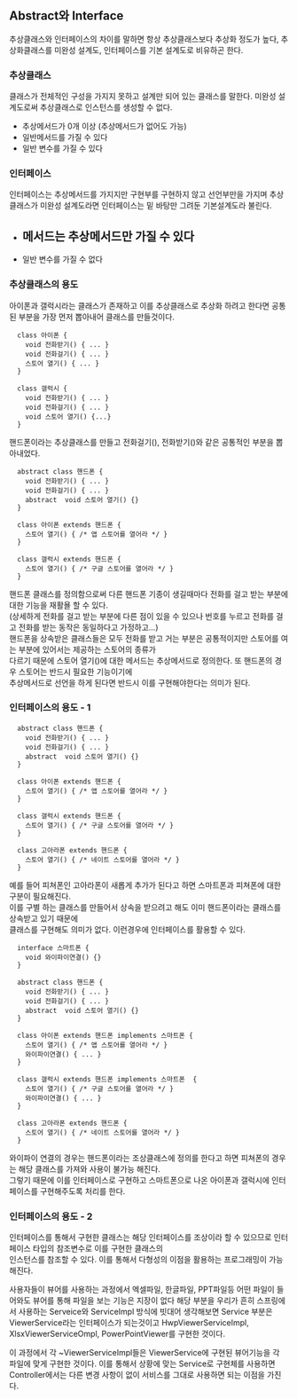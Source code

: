## Abstract와 Interface

추상클래스와 인터페이스의 차이를 말하면 항상 추상클래스보다 추상화 정도가 높다, 추상화클래스를 미완성 설계도, 인터페이스를 기본 설계도로 비유하곤 한다.

### 추상클래스

클래스가 전체적인 구성을 가지지 못하고 설계만 되어 있는 클래스를 말한다. 미완성 설계도로써 추상클래스로 인스턴스를 생성할 수 없다.

- 추상메서드가 0개 이상 (추상메서드가 없어도 가능)
- 일반메서드를 가질 수 있다
- 일반 변수를 가질 수 있다

### 인터페이스

인터페이스는 추상메서드를 가지지만 구현부를 구현하지 않고 선언부만을 가지며 추상클래스가 미완성 설계도라면 인터페이스는 밑 바탕만 그려둔 기본설계도라 불린다.

- 메서드는 추상메서드만 가질 수 있다
  -
- 일반 변수를 가질 수 없다

### 추상클래스의 용도

아이폰과 갤럭시라는 클래스가 존재하고 이를 추상클래스로 추상화 하려고 한다면 공통된 부분을 가장 먼저 뽑아내어 클래스를 만들것이다.

```
  class 아이폰 {
    void 전화받기() { ... }
    void 전화걸기() { ... }
    스토어 열기() { ... }
  }

  class 갤럭시 {
    void 전화받기() { ... }
    void 전화걸기() { ... }
    void 스토어 열기() {...}
  }
```

핸드폰이라는 추상클래스를 만들고 전화걸기(), 전화받기()와 같은 공통적인 부분을 뽑아내었다.

```
  abstract class 핸드폰 {
    void 전화받기() { ... }
    void 전화걸기() { ... }
    abstract  void 스토어 열기() {}
  }

  class 아이폰 extends 핸드폰 {
    스토어 열기() { /* 앱 스토어를 열어라 */ }
  }

  class 갤럭시 extends 핸드폰 {
    스토어 열기() { /* 구글 스토어를 열어라 */ }
  }
```

핸드폰 클래스를 정의함으로써 다른 핸드폰 기종이 생길때마다 전화를 걸고 받는 부분에 대한 기능을 재활욜 할 수 있다.  
(상세하게 전화를 걸고 받는 부분에 다른 점이 있을 수 있으나 번호를 누르고 전화를 걸고 전화를 받는 동작은 동일하다고 가정하고...)  
핸드폰을 상속받은 클래스들은 모두 전화를 받고 거는 부분은 공통적이지만 스토어를 여는 부분에 있어서는 제공하는 스토어의 종류가  
다르기 때문에 스토어 열기()에 대한 메서드는 추상메서드로 정의한다. 또 핸드폰의 경우 스토어는 반드시 필요한 기능이기에  
추상메서드로 선언을 하게 된다면 반드시 이를 구현해야한다는 의미가 된다.

### 인터페이스의 용도 - 1

```
  abstract class 핸드폰 {
    void 전화받기() { ... }
    void 전화걸기() { ... }
    abstract  void 스토어 열기() {}
  }

  class 아이폰 extends 핸드폰 {
    스토어 열기() { /* 앱 스토어를 열어라 */ }
  }

  class 갤럭시 extends 핸드폰 {
    스토어 열기() { /* 구글 스토어를 열어라 */ }
  }

  class 고아라폰 extends 핸드폰 {
    스토어 열기() { /* 네이트 스토어를 열어라 */ }
  }
```

예를 들어 피쳐폰인 고아라폰이 새롭게 추가가 된다고 하면 스마트폰과 피쳐폰에 대한 구분이 필요해진다.  
이를 구별 하는 클래스를 만들어서 상속을 받으려고 해도 이미 핸드폰이라는 클래스를 상속받고 있기 때문에  
클래스를 구현해도 의미가 없다. 이런경우에 인터페이스를 활용할 수 있다.

```
  interface 스마트폰 {
    void 와이파이연결() {}
  }

  abstract class 핸드폰 {
    void 전화받기() { ... }
    void 전화걸기() { ... }
    abstract  void 스토어 열기() {}
  }

  class 아이폰 extends 핸드폰 implements 스마트폰 {
    스토어 열기() { /* 앱 스토어를 열어라 */ }
    와이파이연결() { ... }
  }

  class 갤럭시 extends 핸드폰 implements 스마트폰  {
    스토어 열기() { /* 구글 스토어를 열어라 */ }
    와이파이연결() { ... }
  }

  class 고아라폰 extends 핸드폰 {
    스토어 열기() { /* 네이트 스토어를 열어라 */ }
  }
```

와이파이 연결의 경우는 핸드폰이라는 조상클래스에 정의를 한다고 하면 피쳐폰의 경우는 해당 클래스를 가져와 사용이 불가능 해진다.  
그렇기 때문에 이를 인터페이스로 구현하고 스마트폰으로 나온 아이폰과 갤럭시에 인터페이스를 구현해주도록 처리를 한다.

### 인터페이스의 용도 - 2

인터페이스를 통해서 구현한 클래스는 해당 인터페이스를 조상이라 할 수 있으므로 인터페이스 타입의 참조변수로 이를 구현한 클래스의  
인스턴스를 참조할 수 있다. 이를 통해서 다형성의 이점을 활용하는 프로그래밍이 가능해진다.

사용자들이 뷰어를 사용하는 과정에서 엑셀파일, 한글파일, PPT파일등 어떤 파일이 들어와도 뷰어를 통해 파일을 보는 기능은 지장이 없다 해당 부분을 우리가 흔히 스프링에서 사용하는 Serveice와 ServiceImpl 방식에 빗대어 생각해보면 Service 부분은 ViewerService라는 인터페이스가 되는것이고 HwpViewerServiceImpl, XlsxViewerServiceOmpl, PowerPointViewer를 구현한 것이다.

이 과정에서 각 ~ViewerServiceImpl들은 ViewerService에 구현된 뷰어기능을 각 파일에 맞게 구현한 것이다. 이를 통해서 상황에 맞는 Service로 구현체를 사용하면 Controller에서는 다른 변경 사항이 없이 서비스를 그대로 사용하면 되는 이점을 가진다.
